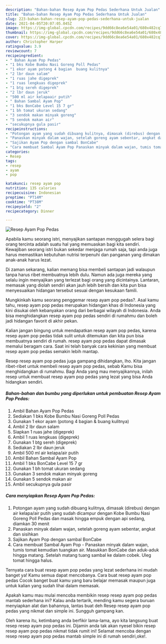 ```yaml
---
description: "Bahan-bahan Resep Ayam Pop Pedas Sederhana Untuk Jualan"
title: "Bahan-bahan Resep Ayam Pop Pedas Sederhana Untuk Jualan"
slug: 223-bahan-bahan-resep-ayam-pop-pedas-sederhana-untuk-jualan
date: 2021-04-05T20:07:05.045Z
image: https://img-global.cpcdn.com/recipes/9dd66c8ea6e54a01/680x482cq70/resep-ayam-pop-pedas-foto-resep-utama.jpg
thumbnail: https://img-global.cpcdn.com/recipes/9dd66c8ea6e54a01/680x482cq70/resep-ayam-pop-pedas-foto-resep-utama.jpg
cover: https://img-global.cpcdn.com/recipes/9dd66c8ea6e54a01/680x482cq70/resep-ayam-pop-pedas-foto-resep-utama.jpg
author: Christopher Harper
ratingvalue: 3.9
reviewcount: 7
recipeingredient:
- " Bahan Ayam Pop Pedas"
- "1 bks Kobe Bumbu Nasi Goreng Poll Pedas"
- "1 ekor ayam potong 4 bagian  buang kulitnya"
- "2 lbr daun salam"
- "1 ruas jahe digeprek"
- "1 ruas lengkuas digeprek"
- "1 btg sereh digeprek"
- "2 lbr daun jeruk"
- "500 ml air kelapaair putih"
- " Bahan Sambal Ayam Pop"
- "1 bks BonCabe Level 15 7 gr"
- "1 bh tomat ukuran sedang"
- "3 sendok makan minyak goreng"
- "5 sendok makan air"
- "secukupnya gula pasir"
recipeinstructions:
- "Potongan ayam yang sudah dibuang kulitnya, dimasak (direbus) dengan air kelapa/air putih yang sudah dicampur dengan Kobe Bumbu Nasi Goreng Poll Pedas dan masak hingga empuk dengan api sedang, diamkan 30 menit"
- "Panaskan minyak dalam wajan, setelah goreng ayam sebentar, angkat dan sisihkan"
- "Sajikan Ayam Pop dengan sambal BonCabe"
- "Cara membuat Sambal Ayam Pop Panaskan minyak dalam wajan, tumis tomat kemudian tuangkan air. Masukkan BonCabe dan aduk-aduk hingga matang. Setelah matang tuang sambal ke dalam cobek. Uleg tomat hingga halus."
categories:
- Resep
tags:
- resep
- ayam
- pop

katakunci: resep ayam pop 
nutrition: 135 calories
recipecuisine: Indonesian
preptime: "PT14M"
cooktime: "PT38M"
recipeyield: "2"
recipecategory: Dinner

---
```



![Resep Ayam Pop Pedas](https://img-global.cpcdn.com/recipes/9dd66c8ea6e54a01/680x482cq70/resep-ayam-pop-pedas-foto-resep-utama.jpg)

Apabila kamu seorang istri, menyajikan santapan menggugah selera bagi orang tercinta adalah suatu hal yang memuaskan bagi kita sendiri. Kewajiban seorang istri bukan sekedar menjaga rumah saja, tapi anda juga harus memastikan kebutuhan nutrisi terpenuhi dan panganan yang dimakan anak-anak harus lezat.

Di zaman  sekarang, kalian memang bisa membeli santapan jadi walaupun tanpa harus ribet membuatnya lebih dulu. Namun ada juga mereka yang selalu ingin menyajikan yang terlezat bagi orang yang dicintainya. Lantaran, memasak yang diolah sendiri akan jauh lebih bersih dan kita pun bisa menyesuaikan hidangan tersebut sesuai dengan kesukaan famili. 



Mungkinkah kamu seorang penggemar resep ayam pop pedas?. Asal kamu tahu, resep ayam pop pedas merupakan hidangan khas di Indonesia yang kini disukai oleh kebanyakan orang dari berbagai wilayah di Indonesia. Anda bisa menghidangkan resep ayam pop pedas sendiri di rumahmu dan boleh jadi hidangan favorit di akhir pekan.

Kalian jangan bingung untuk mendapatkan resep ayam pop pedas, karena resep ayam pop pedas tidak sulit untuk ditemukan dan kita pun bisa membuatnya sendiri di rumah. resep ayam pop pedas dapat dimasak memalui beragam cara. Saat ini telah banyak cara kekinian yang membuat resep ayam pop pedas semakin lebih mantap.

Resep resep ayam pop pedas juga gampang dihidangkan, lho. Kita jangan ribet-ribet untuk membeli resep ayam pop pedas, sebab Kamu bisa menghidangkan di rumahmu. Bagi Anda yang mau menyajikannya, inilah resep untuk membuat resep ayam pop pedas yang lezat yang bisa Anda hidangkan sendiri.

<!--inarticleads1-->

##### Bahan-bahan dan bumbu yang diperlukan untuk pembuatan Resep Ayam Pop Pedas:

1. Ambil  Bahan Ayam Pop Pedas
1. Sediakan 1 bks Kobe Bumbu Nasi Goreng Poll Pedas
1. Gunakan 1 ekor ayam (potong 4 bagian &amp; buang kulitnya)
1. Ambil 2 lbr daun salam
1. Siapkan 1 ruas jahe (digeprek)
1. Ambil 1 ruas lengkuas (digeprek)
1. Gunakan 1 btg sereh (digeprek)
1. Sediakan 2 lbr daun jeruk
1. Ambil 500 ml air kelapa/air putih
1. Ambil  Bahan Sambal Ayam Pop
1. Ambil 1 bks BonCabe Level 15 7 gr
1. Gunakan 1 bh tomat ukuran sedang
1. Gunakan 3 sendok makan minyak goreng
1. Gunakan 5 sendok makan air
1. Ambil secukupnya gula pasir




<!--inarticleads2-->

##### Cara menyiapkan Resep Ayam Pop Pedas:

1. Potongan ayam yang sudah dibuang kulitnya, dimasak (direbus) dengan air kelapa/air putih yang sudah dicampur dengan Kobe Bumbu Nasi Goreng Poll Pedas dan masak hingga empuk dengan api sedang, diamkan 30 menit
1. Panaskan minyak dalam wajan, setelah goreng ayam sebentar, angkat dan sisihkan
1. Sajikan Ayam Pop dengan sambal BonCabe
1. Cara membuat Sambal Ayam Pop - Panaskan minyak dalam wajan, tumis tomat kemudian tuangkan air. Masukkan BonCabe dan aduk-aduk hingga matang. Setelah matang tuang sambal ke dalam cobek. Uleg tomat hingga halus.




Ternyata cara buat resep ayam pop pedas yang lezat sederhana ini mudah banget ya! Kamu semua dapat mencobanya. Cara buat resep ayam pop pedas Cocok banget buat kamu yang baru belajar memasak maupun juga untuk kalian yang sudah lihai dalam memasak.

Apakah kamu mau mulai mencoba membikin resep resep ayam pop pedas mantab sederhana ini? Kalau anda tertarik, mending kamu segera buruan menyiapkan alat dan bahannya, lantas buat deh Resep resep ayam pop pedas yang nikmat dan simple ini. Sungguh gampang kan. 

Oleh karena itu, ketimbang anda berfikir lama-lama, ayo kita langsung buat resep resep ayam pop pedas ini. Dijamin anda tak akan nyesel bikin resep resep ayam pop pedas nikmat tidak rumit ini! Selamat mencoba dengan resep resep ayam pop pedas mantab simple ini di rumah sendiri,oke!.

